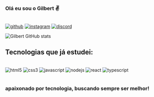 ### Olá eu sou o Gilbert ✌️ 
\
[![github](https://img.shields.io/badge/GitHub-100000?style=for-the-badge&logo=github&logoColor=white)](https://github.com/GilbertSilvaa/)
[![instagram](https://img.shields.io/badge/Instagram-E4405F?style=for-the-badge&logo=instagram&logoColor=white)](https://instagram.com/gilbertkemell)
[![discord](https://img.shields.io/badge/Discord-7289DA?style=for-the-badge&logo=discord&logoColor=white)](https://discord.gg/7qzaahye)


![Gilbert GitHub stats](https://github-readme-stats.vercel.app/api?username=GilbertSilvaa&show_icons=true&theme=dracula)


## Tecnologias que já estudei:

<div style="display: inline_block"><br/> 
  <img align="center" alt="html5" src="https://img.shields.io/badge/HTML5-E34F26?style=for-the-badge&logo=html5&logoColor=white" />
  <img align="center" alt="css3" src="https://img.shields.io/badge/CSS3-1572B6?style=for-the-badge&logo=css3&logoColor=white" />
  <img align="center" alt="javascript" src="https://img.shields.io/badge/JavaScript-F7DF1E?style=for-the-badge&logo=javascript&logoColor=black" />
  <img align="center" alt="nodejs" src="https://img.shields.io/badge/Node.js-43853D?style=for-the-badge&logo=node.js&logoColor=white" />
  <img align="center" alt="react" src="https://img.shields.io/badge/React-20232A?style=for-the-badge&logo=react&logoColor=61DAFB" />
  <img align="center" alt="typescript" src="https://img.shields.io/badge/TypeScript-007ACC?style=for-the-badge&logo=typescript&logoColor=whitee" />
</div><br>

 ### apaixonado por tecnologia, buscando sempre ser melhor!
